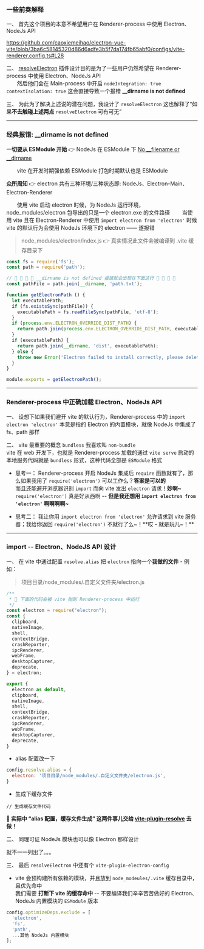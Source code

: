 ### 一些前奏解释

一、 首先这个项目的本意不希望用户在 Renderer-process 中使用 Electron、NodeJs API

https://github.com/caoxiemeihao/electron-vue-vite/blob/3ba6c58145320d86d6adfe3b5f7da174fb65abf0/configs/vite-renderer.config.ts#L28

二、 [resolveElectron](https://github.com/caoxiemeihao/electron-vue-vite/blob/3ba6c58145320d86d6adfe3b5f7da174fb65abf0/configs/vite-renderer.config.ts#L28) 插件设计目的是为了一些用户仍然希望在 Renderer-process 中使用 Electron、NodeJs API  
&emsp;&emsp;然后他们会在 Main-process 中开启 `nodeIntegration: true` `contextIsolation: true` 这会直接导致一个报错 **__dirname is not defined**

三、 为此为了解决上述说的潜在问题，我设计了 `resolveElectron` 这也解释了“如果**不去触碰上述两点** `resolveElectron` 可有可无”

---

### 经典报错: __dirname is not defined

**一切要从 ESModule 开始** 👉 NodeJs 在 ESModule 下 [No __filename or __dirname](https://nodejs.org/dist/latest-v16.x/docs/api/esm.html#no-__filename-or-__dirname)  

&emsp;&emsp;vite 在开发时期强依赖 ESModule 打包时期默认也是 ESModule

**众所周知** 👉 electron 共有三种环境/三种状态即: NodeJs、Electron-Main、Electron-Renderer

&emsp;&emsp;使用 vite 启动 electron 时候，为 NodeJs 运行环境，node_modules/electron 包导出的只是一个 electron.exe 的文件路径
&emsp;&emsp;当使用 vite 且在 Electron-Renderer 中使用 `import electron from 'electron'` 时候 vite 的默认行为会使用 NodeJs 环境下的 electron —— 遂报错  

> node_modules/electron/index.js 👉 真实情况此文件会被编译到 .vite 缓存目录下

  ```js
  const fs = require('fs');
  const path = require('path');

  // 🐞 🐞 🐞 🐞 __dirname is not defined 报错就会出现在下面这行 🐛 🐛 🐛 🐛
  const pathFile = path.join(__dirname, 'path.txt');

  function getElectronPath () {
    let executablePath;
    if (fs.existsSync(pathFile)) {
      executablePath = fs.readFileSync(pathFile, 'utf-8');
    }
    if (process.env.ELECTRON_OVERRIDE_DIST_PATH) {
      return path.join(process.env.ELECTRON_OVERRIDE_DIST_PATH, executablePath || 'electron');
    }
    if (executablePath) {
      return path.join(__dirname, 'dist', executablePath);
    } else {
      throw new Error('Electron failed to install correctly, please delete node_modules/electron and try installing again');
    }
  }

  module.exports = getElectronPath();
  ```

---

### Renderer-process 中正确加载 Electron、NodeJs API

一、 设想下如果我们避开 vite 的默认行为，Renderer-process 中的 `import electron 'electron'` 本意是指的 Electron 的内置模块，就像 NodeJs 中集成了 fs、path 那样

二、 vite 最重要的概念 `bundless` 我喜欢叫 `non-bundle`  
vite 在 web 开发下，也就是 Renderer-process 加载的通过 `vite serve` 启动的本地服务代码就是 `bundless` 形式，这种代码全部是 `ESModule` 格式  

- 思考一：
Renderer-process 开启 NodeJs 集成后 `require` 函数就有了，那么如果我用了  `require('electron')` 可以工作么？**答案是可以的**  
而且还能避开浏览器识别 `import` 而向 vite 发出 `electron` 请求！**妙啊~**  
`require('electron')` 真是好从西啊 -- **但是我还想用 `import electron from 'electron'` 啊啊啊啊~**

- 思考二：
我让你用 `import electron from 'electron'` 允许请求到 vite 服务器；我给你返回 `require('electron')` 不就行了么~！**哎 - 就是玩儿~！**  

---

### import -- Electron、NodeJS API 设计

一、 在 vite 中通过配置 `resolve.alias` 把 `electron` 指向一个**我做的文件** -  例如：

> 项目目录/node_modules/.自定义文件夹/electron.js

  ```js
  /**
   * 🚧 下面的代码会被 vite 抛到 Renderer-process 中运行
   */
  const electron = require("electron");
  const {
    clipboard,
    nativeImage,
    shell,
    contextBridge,
    crashReporter,
    ipcRenderer,
    webFrame,
    desktopCapturer,
    deprecate,
  } = electron;

  export {
    electron as default,
    clipboard,
    nativeImage,
    shell,
    contextBridge,
    crashReporter,
    ipcRenderer,
    webFrame,
    desktopCapturer,
    deprecate,
  }

  ```

  * alias 配置改一下

  ```js
  config.resolve.alias = {
    electron: '项目目录/node_modules/.自定义文件夹/electron.js',
  }
  ```

  * 生成下缓存文件

  ```
  // 生成缓存文件代码
  ```

  **🚧 实际中 “alias 配置，缓存文件生成” 这两件事儿交给 [vite-plugin-resolve](https://www.npmjs.com/package/vite-plugin-resolve) 去做！**

二、 同理可证 NodeJs 模块也可以像 Electron 那样设计

  就不一一列出了。。。

三、 最后 `resolveElectron` 中还有个 `vite-plugin-electron-config`

- vite 会预构建所有依赖的模块，并且放到 `node_modeules/.vite` 缓存目录中，且优先命中  
我们需要 **打断下 vite 的缓存命中** -- 不要编译我们辛辛苦苦做好的 Electron、NodeJs 内置模块的 `ESModule` 版本

```js
config.optimizeDeps.exclude = [
  'electron',
  'fs',
  'path',
  ...其他 NodeJs 内置模块
];
```
